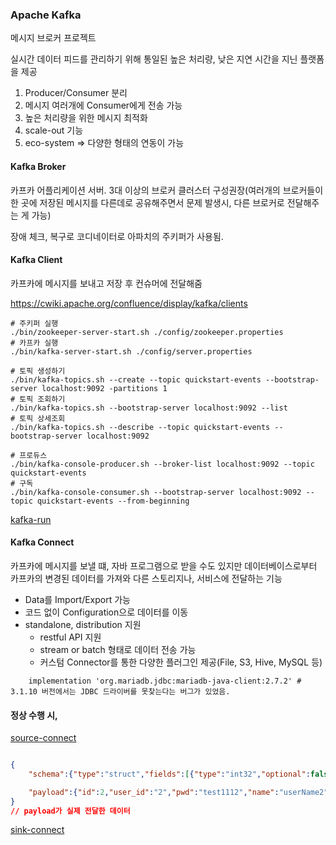 ### Apache Kafka

메시지 브로커 프로젝트

실시간 데이터 피드를 관리하기 위해 통일된 높은 처리량, 낮은 지연 시간을 지닌 플랫폼을 제공

1. Producer/Consumer 분리
2. 메시지 여러개에 Consumer에게 전송 가능
3. 높은 처리량을 위한 메시지 최적화
4. scale-out 기능
5. eco-system => 다양한 형태의 연동이 가능


#### Kafka Broker

카프카 어플리케이션 서버. 3대 이상의 브로커 클러스터 구성권장(여러개의 브로커들이 한 곳에 저장된 메시지를 다른데로 공유해주면서 문제 발생시, 다른 브로커로 전달해주는 게 가능)

장애 체크, 복구로 코디네이터로 아파치의 주키퍼가 사용됨.

#### Kafka Client

카프카에 메시지를 보내고 저장 후 컨슈머에 전달해줌

https://cwiki.apache.org/confluence/display/kafka/clients

```shell
# 주키퍼 실행
./bin/zookeeper-server-start.sh ./config/zookeeper.properties
# 카프카 실행
./bin/kafka-server-start.sh ./config/server.properties

# 토픽 생성하기
./bin/kafka-topics.sh --create --topic quickstart-events --bootstrap-server localhost:9092 -partitions 1 
# 토픽 조회하기
./bin/kafka-topics.sh --bootstrap-server localhost:9092 --list
# 토픽 상세조회
./bin/kafka-topics.sh --describe --topic quickstart-events --bootstrap-server localhost:9092

# 프로듀스
./bin/kafka-console-producer.sh --broker-list localhost:9092 --topic quickstart-events
# 구독
./bin/kafka-console-consumer.sh --bootstrap-server localhost:9092 --topic quickstart-events --from-beginning
```
[kafka-run](./%EC%8A%A4%ED%81%AC%EB%A6%B0%EC%83%B7%202023-03-20%20%EC%98%A4%EC%A0%84%202.45.59.png)

#### Kafka Connect

카프카에 메시지를 보낼 떄, 자바 프로그램으로 받을 수도 있지만 데이터베이스로부터 카프카의 변경된 데이터를 가져와 다른 스토리지나, 서비스에 전달하는 기능

- Data를 Import/Export 가능
- 코드 없이 Configuration으로 데이터를 이동
- standalone, distribution 지원
    - restful API 지원
    - stream or batch 형태로 데이터 전송 가능
    - 커스텀 Connector를 통한 다양한 플러그인 제공(File, S3, Hive, MySQL 등)

```
    implementation 'org.mariadb.jdbc:mariadb-java-client:2.7.2' # 3.1.10 버전에서는 JDBC 드라이버를 못찾는다는 버그가 있었음.
```

#### 정상 수행 시,

[source-connect](./kafka-source-connect.png)

```json

{
    "schema":{"type":"struct","fields":[{"type":"int32","optional":false,"field":"id"},{"type":"string","optional":true,"field":"user_id"},{"type":"string","optional":true,"field":"pwd"},{"type":"string","optional":true,"field":"name"},{"type":"int64","optional":true,"name":"org.apache.kafka.connect.data.Timestamp","version":1,"field":"created_at"}],"optional":false,"name":"users"},

    "payload":{"id":2,"user_id":"2","pwd":"test1112","name":"userName2","created_at":1679289473000}
}
// payload가 실제 전달한 데이터
```

[sink-connect](./kafka-sink-connect.png)

